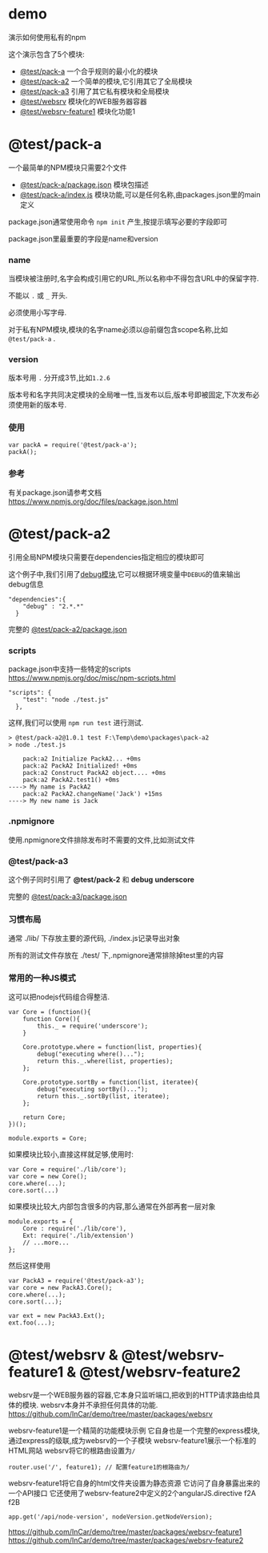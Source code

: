 demo
====

演示如何使用私有的npm

这个演示包含了5个模块:

* [@test/pack-a](https://github.com/InCar/demo/tree/master/packages/pack-a)  一个合乎规则的最小化的模块
* [@test/pack-a2](https://github.com/InCar/demo/tree/master/packages/pack-a2) 一个简单的模块,它引用其它了全局模块
* [@test/pack-a3](https://github.com/InCar/demo/tree/master/packages/pack-a3) 引用了其它私有模块和全局模块
* [@test/websrv](https://github.com/InCar/demo/tree/master/packages/websrv) 模块化的WEB服务器容器
* [@test/websrv-feature1](https://github.com/InCar/demo/tree/master/packages/websrv-feature1) 模块化功能1

# @test/pack-a
一个最简单的NPM模块只需要2个文件

  - [@test/pack-a/package.json](https://github.com/InCar/demo/blob/master/packages/pack-a/package.json) 模块包描述
  - [@test/pack-a/index.js](https://github.com/InCar/demo/blob/master/packages/pack-a/index.js) 模块功能,可以是任何名称,由packages.json里的main定义

package.json通常使用命令 `npm init` 产生,按提示填写必要的字段即可

package.json里最重要的字段是name和version

### name
当模块被注册时,名字会构成引用它的URL,所以名称中不得包含URL中的保留字符.

不能以 `.` 或 `_` 开头.

必须使用小写字母.

对于私有NPM模块,模块的名字name必须以@前缀包含scope名称,比如 `@test/pack-a` .

### version
版本号用 `.` 分开成3节,比如`1.2.6`

版本号和名字共同决定模块的全局唯一性,当发布以后,版本号即被固定,下次发布必须使用新的版本号.

### 使用
    var packA = require('@test/pack-a');
    packA();

### 参考
有关package.json请参考文档
<https://www.npmjs.org/doc/files/package.json.html>

# @test/pack-a2
引用全局NPM模块只需要在dependencies指定相应的模块即可

这个例子中,我们引用了[debug模块](https://www.npmjs.org/package/debug),它可以根据环境变量中`DEBUG`的值来输出debug信息

    "dependencies":{
        "debug" : "2.*.*"
      }

完整的 [@test/pack-a2/package.json](https://github.com/InCar/demo/blob/master/packages/pack-a2/package.json)

### scripts
package.json中支持一些特定的scripts <https://www.npmjs.org/doc/misc/npm-scripts.html>

    "scripts": {
        "test": "node ./test.js"
      },

这样,我们可以使用 `npm run test` 进行测试.

    > @test/pack-a2@1.0.1 test F:\Temp\demo\packages\pack-a2
    > node ./test.js

        pack:a2 Initialize PackA2... +0ms
        pack:a2 PackA2 Initialized! +0ms
        pack:a2 Construct PackA2 object.... +0ms
        pack:a2 PackA2.test1() +0ms
    ----> My name is PackA2
        pack:a2 PackA2.changeName('Jack') +15ms
    ----> My new name is Jack

### .npmignore
使用.npmignore文件排除发布时不需要的文件,比如测试文件

### @test/pack-a3
这个例子同时引用了 **@test/pack-2** 和 **debug** **underscore**

完整的 [@test/pack-a3/package.json](https://github.com/InCar/demo/blob/master/packages/pack-a3/package.json)

### 习惯布局
通常 ./lib/ 下存放主要的源代码, ./index.js记录导出对象

所有的测试文件存放在 ./test/ 下,.npmignore通常排除掉test里的内容

### 常用的一种JS模式
这可以把nodejs代码组合得整洁.

    var Core = (function(){
        function Core(){
            this._ = require('underscore');
        }

        Core.prototype.where = function(list, properties){
            debug("executing where()...");
            return this._.where(list, properties);
        };

        Core.prototype.sortBy = function(list, iteratee){
            debug("executing sortBy()...");
            return this._.sortBy(list, iteratee);
        };

        return Core;
    })();

    module.exports = Core;

如果模块比较小,直接这样就足够,使用时:

    var Core = require('./lib/core');
    var core = new Core();
    core.where(...);
    core.sort(...)

如果模块比较大,内部包含很多的内容,那么通常在外部再套一层对象

    module.exports = {
        Core : require('./lib/core'),
        Ext: require('./lib/extension')
        // ...more...
    };

然后这样使用

    var PackA3 = require('@test/pack-a3');
    var core = new PackA3.Core();
    core.where(...);
    core.sort(...);

    var ext = new PackA3.Ext();
    ext.foo(...);

# @test/websrv & @test/websrv-feature1 & @test/websrv-feature2
websrv是一个WEB服务器的容器,它本身只监听端口,把收到的HTTP请求路由给具体的模块.
websrv本身并不承担任何具体的功能.  
<https://github.com/InCar/demo/tree/master/packages/websrv>

websrv-feature1是一个精简的功能模块示例
它自身也是一个完整的express模块,通过express的级联,成为websrv的一个子模块
websrv-feature1展示一个标准的HTML网站
websrv将它的根路由设置为`/`

`
router.use('/', feature1); // 配置feature1的根路由为/
`

websrv-feature1将它自身的html文件夹设置为静态资源
它访问了自身暴露出来的一个API接口
它还使用了websrv-feature2中定义的2个angularJS.directive f2A f2B


`
app.get('/api/node-version', nodeVersion.getNodeVersion);
`

<https://github.com/InCar/demo/tree/master/packages/websrv-feature1>
<https://github.com/InCar/demo/tree/master/packages/websrv-feature2>